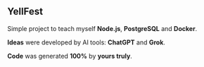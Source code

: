 ## YellFest

Simple project to teach myself **Node.js**, **PostgreSQL** and **Docker**.

**Ideas** were developed by AI tools: **ChatGPT** and **Grok**.

**Code** was generated **100%** by **yours truly**.
